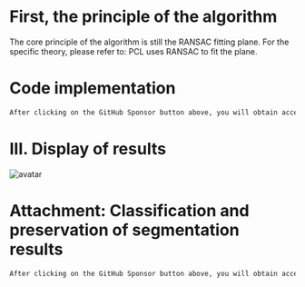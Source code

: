 #  First, the principle of the algorithm 

   The core principle of the algorithm is still the RANSAC fitting plane. For the specific theory, please refer to: PCL uses RANSAC to fit the plane. 

#  Code implementation 

  ```python  
After clicking on the GitHub Sponsor button above, you will obtain access permissions to my private code repository ( https://github.com/slowlon/my_code_bar ) to view this blog code. By searching the code number of this blog, you can find the code you need, code number is: 2024020309574161413
  ```  
#  III. Display of results 

 ![avatar]( 20201110204323808.png) 

#  Attachment: Classification and preservation of segmentation results 

  ```python  
After clicking on the GitHub Sponsor button above, you will obtain access permissions to my private code repository ( https://github.com/slowlon/my_code_bar ) to view this blog code. By searching the code number of this blog, you can find the code you need, code number is: 2024020309574161413
  ```  

